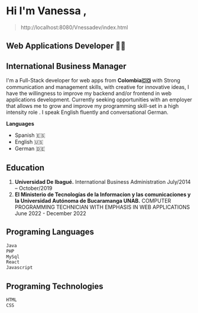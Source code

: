 # Hi I'm Vanessa ,
>http://localhost:8080/Vnessadev/index.html
## Web Applications Developer 👩‍💻
## International Business Manager
I'm a Full-Stack developer for web apps from **Colombia🇨🇴** with Strong communication and management skills, with creative for innovative ideas, I have the willingness to improve my backend and/or frontend in web applications development. Currently seeking opportunities with an employer that allows me to grow and improve my programming skill-set in a high intensity role . I speak English fluently and conversational German.

**Languages**
- Spanish 🇪🇸
- English 🇺🇸
- German 🇩🇪

## Education 
1. **Universidad De Ibagué.**
International Business Administration
July/2014 – October/2019
2. **El Ministerio de Tecnologías de la Informacion y las comunicaciones y la Universidad Autónoma de Bucaramanga UNAB.**
COMPUTER PROGRAMMING TECHNICIAN WITH
EMPHASIS IN WEB APPLICATIONS
June 2022 - December 2022

## Programing Languages
```sh
Java
PHP
MySql
React
Javascript
```

## Programing Technologies
```sh
HTML
CSS
```
